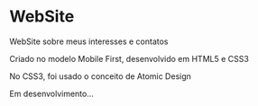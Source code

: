 # WebSite
WebSite sobre meus interesses e contatos

Criado no modelo Mobile First, desenvolvido em HTML5 e CSS3

No CSS3, foi usado o conceito de Atomic Design

Em desenvolvimento...
